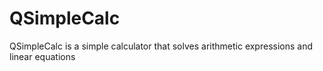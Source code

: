QSimpleCalc
===========

QSimpleCalc is a simple calculator that solves arithmetic expressions and linear equations
